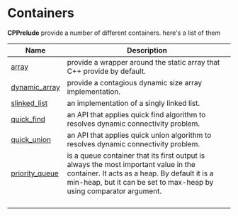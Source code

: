 # Containers

**CPPrelude** provide a number of different containers. here's a list of them

| Name                                | Description                              |
| ----------------------------------- | ---------------------------------------- |
| [array](array.md)                   | provide a wrapper around the static array that C++ provide by default. |
| [dynamic_array](dynamic_array.md)   | provide a contagious dynamic size array implementation. |
| [slinked_list](slinked_list.md)     | an implementation of a singly linked list. |
| [quick_find](quick_find.md)         | an API that applies quick find algorithm to resolves dynamic connectivity problem. |
| [quick_union](quick_union.md)       | an API that applies quick union algorithm to resolves dynamic connectivity problem. |
| [priority_queue](priority_queue.md) | is a queue container that its first output is always the most important value in the container. It acts as a heap. By default it is a min-heap, but it can be set to max-heap by using comparator argument. |
|                                     |                                          |
|                                     |                                          |
|                                     |                                          |
|                                     |                                          |

